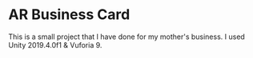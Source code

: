 # AR Business Card


This is a small project that I have done for my mother's business. I used Unity 2019.4.0f1 & Vuforia 9.
